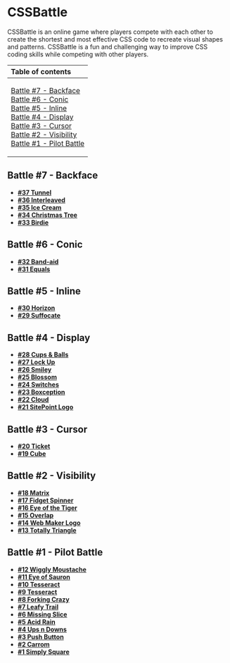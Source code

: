 # CSSBattle

CSSBattle is an online game where players compete with each other to create the shortest and most effective CSS code to recreate visual shapes and patterns. CSSBattle is a fun and challenging way to improve CSS coding skills while competing with other players.

<table>
  <thead>
    <tr>
      <th align="left">Table of contents</th>
    </tr>
  </thead>
  <tbody>
    <tr>
      <td>
        <p>
          <a href="#battle-7---backface">Battle #7 - Backface</a><br />
          <a href="#battle-6---conic">Battle #6 - Conic</a><br />
          <a href="#battle-5---inline">Battle #5 - Inline</a><br />
          <a href="#battle-4---display">Battle #4 - Display</a><br />
          <a href="#battle-3---cursor">Battle #3 - Cursor</a><br />
          <a href="#battle-2---visibility">Battle #2 - Visibility</a><br />
          <a href="#battle-1---pilot-battle">Battle #1 - Pilot Battle</a>
        </p>
      </td>
    </tr>
  </tbody>
</table>

## Battle #7 - Backface

- **[#37 Tunnel](./battle-007-backface/037-tunnel.md)**
- **[#36 Interleaved](./battle-007-backface/036-interleaved.md)**
- **[#35 Ice Cream](./battle-007-backface/035-ice-cream.md)**
- **[#34 Christmas Tree](./battle-007-backface/034-christmas-tree.md)**
- **[#33 Birdie](./battle-007-backface/033-birdie.md)**

## Battle #6 - Conic

- **[#32 Band-aid](./battle-006-conic/032-band-aid.md)**
- **[#31 Equals](./battle-006-conic/031-equals.md)**

## Battle #5 - Inline

- **[#30 Horizon](./battle-005-inline/030-horizon.md)**
- **[#29 Suffocate](./battle-005-inline/029-suffocate.md)**

## Battle #4 - Display

- **[#28 Cups & Balls](./battle-004-display/028-cups-balls.md)**
- **[#27 Lock Up](./battle-004-display/027-lock-up.md)**
- **[#26 Smiley](./battle-004-display/026-smiley.md)**
- **[#25 Blossom](./battle-004-display/025-blossom.md)**
- **[#24 Switches](./battle-004-display/024-switches.md)**
- **[#23 Boxception](./battle-004-display/023-boxception.md)**
- **[#22 Cloud](./battle-004-display/022-cloud.md)**
- **[#21 SitePoint Logo](./battle-004-display/021-site-point-logo.md)**

## Battle #3 - Cursor

- **[#20 Ticket](./battle-003-cursor/020-ticket.md)**
- **[#19 Cube](./battle-003-cursor/019-cube.md)**

## Battle #2 - Visibility

- **[#18 Matrix](./battle-002-visibility/018-matrix.md)**
- **[#17 Fidget Spinner](./battle-002-visibility/017-fidget-spinner.md)**
- **[#16 Eye of the Tiger](./battle-002-visibility/016-eye-of-the-tiger.md)**
- **[#15 Overlap](./battle-002-visibility/015-overlap.md)**
- **[#14 Web Maker Logo](./battle-002-visibility/014-web-maker-logo.md)**
- **[#13 Totally Triangle](./battle-002-visibility/013-totally-triangle.md)**

## Battle #1 - Pilot Battle

- **[#12 Wiggly Moustache](./battle-001-pilot-battle/012-wiggly-moustache.md)**
- **[#11 Eye of Sauron](./battle-001-pilot-battle/011-eye-of-sauron.md)**
- **[#10 Tesseract](./battle-001-pilot-battle/010-cloaked-spirits.md)**
- **[#9 Tesseract](./battle-001-pilot-battle/009-tesseract.md)**
- **[#8 Forking Crazy](./battle-001-pilot-battle/008-forking-crazy.md)**
- **[#7 Leafy Trail](./battle-001-pilot-battle/007-leafy-trail.md)**
- **[#6 Missing Slice](./battle-001-pilot-battle/006-missing-slice.md)**
- **[#5 Acid Rain](./battle-001-pilot-battle/005-acid-rain.md)**
- **[#4 Ups n Downs](./battle-001-pilot-battle/004-ups-n-downs.md)**
- **[#3 Push Button](./battle-001-pilot-battle/003-push-button.md)**
- **[#2 Carrom](./battle-001-pilot-battle/002-carrom.md)**
- **[#1 Simply Square](./battle-001-pilot-battle/001-simply-square.md)**

